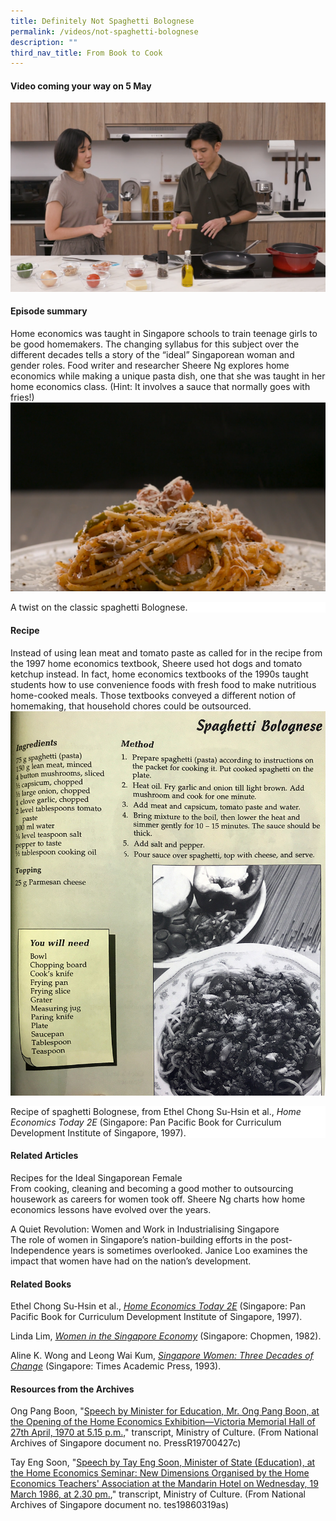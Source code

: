 ```yaml
---
title: Definitely Not Spaghetti Bolognese
permalink: /videos/not-spaghetti-bolognese
description: ""
third_nav_title: From Book to Cook
---
```

#### Video coming your way on 5 May #### 
![](/images/Videos:%20From%20Book%20to%20Cook/spaghetti%20ketchup%20measuring%20technique.png)

#### **Episode summary** ####
Home economics was taught in Singapore schools to train teenage girls to be good homemakers. The changing syllabus for this subject over the different decades tells a story of the “ideal” Singaporean woman and gender roles. Food writer and researcher Sheere Ng explores home economics while making a unique pasta dish, one that she was taught in her home economics class. (Hint: It involves a sauce that normally goes with fries!)
![](/images/Videos:%20From%20Book%20to%20Cook/spaghetti%20ketchup.png)
<div style="background-color: white;">A twist on the classic spaghetti Bolognese.</div>


#### **Recipe**
Instead of using lean meat and tomato paste as called for in the recipe from the 1997 home economics textbook, Sheere used hot dogs and tomato ketchup instead. In fact, home economics textbooks of the 1990s taught students how to use convenience foods with fresh food to make nutritious home-cooked meals. Those textbooks conveyed a different notion of homemaking, that household chores could be outsourced.
![](/images/Videos:%20From%20Book%20to%20Cook/home%20econs%20recipe.jpg)
<div style="background-color: white;">Recipe of spaghetti Bolognese, from Ethel Chong Su-Hsin et al., <i>Home Economics Today 2E</i> (Singapore: Pan Pacific Book for Curriculum Development Institute of Singapore, 1997).</div>

#### **Related Articles**
<a style="text-decoration: none;" href="/vol-13/issue-4/jan-mar-2018/ideal-sgporean-female"> Recipes for the Ideal Singaporean Female</a>
<br>From cooking, cleaning and becoming a good mother to outsourcing housework as careers for women took off. Sheere Ng charts how home economics lessons have evolved over the years.

<a style="text-decoration: none;" href="/vol-10/issue-2/jul-sep-2014/nation-building-women-singapore">A Quiet Revolution: Women and Work in Industrialising Singapore</a>
<br>The role of women in Singapore’s nation-building efforts in the post-Independence years is sometimes overlooked. Janice Loo examines the impact that women have had on the nation’s development.

#### **Related Books**
Ethel Chong Su-Hsin et al., *[Home Economics Today 2E](https://eservice.nlb.gov.sg/itemholding.aspx?bid=8888488)* (Singapore: Pan Pacific Book for Curriculum Development Institute of Singapore, 1997).

Linda Lim, *[Women in the Singapore Economy](https://eservice.nlb.gov.sg/item_holding.aspx?bid=4080228)* (Singapore: Chopmen, 1982).

Aline K. Wong and Leong Wai Kum, *[Singapore Women: Three Decades of Change](https://eservice.nlb.gov.sg/item_holding.aspx?bid=6442564)* (Singapore: Times Academic Press, 1993).

#### **Resources from the Archives**
Ong Pang Boon, "[Speech by Minister for Education, Mr. Ong Pang Boon, at the Opening of the Home Economics Exhibition—Victoria Memorial Hall of 27th April, 1970 at 5.15 p.m.,](https://www.nas.gov.sg/archivesonline/speeches/record-details/7a96fb67-115d-11e3-83d5-0050568939ad)" transcript, Ministry of Culture. (From National Archives of Singapore document no. PressR19700427c)

Tay Eng Soon, "[Speech by Tay Eng Soon, Minister of State (Education), at the Home Economics Seminar: New Dimensions Organised by the Home Economics Teachers' Association at the Mandarin Hotel on Wednesday, 19 March 1986, at 2.30 pm.](https://www.nas.gov.sg/archivesonline/speeches/record-details/736f9de6-115d-11e3-83d5-0050568939ad)," transcript, Ministry of Culture. (From National Archives of Singapore document no. tes19860319as)
